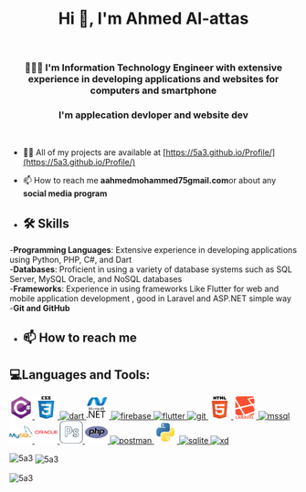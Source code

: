 <h1 align="center">Hi 👋, I'm Ahmed Al-attas</h1><br>
<h3 align="center">👋👨‍💻 I'm Information Technology Engineer with extensive experience in developing applications and websites for computers and smartphone</h3>
<h3 align="center">I'm applecation devloper and website dev</h3><br>


- 👨‍💻 All of my projects are available at [https://5a3.github.io/Profile/](https://5a3.github.io/Profile/)

- 📫 How to reach me **aahmedmohammed75gmail.com**or about any **social media program**
- ## 🛠️ Skills
-**Programming Languages**: Extensive experience in developing applications using Python, PHP, C#, and Dart<br> 
-**Databases**: Proficient in using a variety of database systems such as SQL Server, MySQL Oracle, and NoSQL databases<br> 
-**Frameworks**: Experience in using frameworks Like Flutter for web and mobile application development , good in Laravel and ASP.NET simple way<br> 
-**Git and GitHub**

- ## 📫 How to reach me
 <div class="home-sci">
                    <a href="https://www.instagram.com/AHMED_ALATTAS910/"style="--i:8" target="_blank"><i class='bx bxl-instagram' ></i></a>
                    <a href="https://www.snapchat.com/add/a3ats?share_id=RcrITGti-zw&locale=ar-EG"style="--i:8" target="_blank"><i class='bx bxl-snapchat' ></i></a>
                    <a href="https://api.whatsapp.com/send?phone=+967716226912"style="--i:9" target="_blank"><i class='bx bxl-whatsapp'></i></a>
                    <a href="https://github.com/5a3"style="--i:10" target="_blank"><i class='bx bxl-github'></i></a>
                    <a href="https://www.facebook.com/people/%D8%A3%D8%AD%D9%85%D8%AF-%D8%A7%D9%84%D8%B9%D8%B7%D8%A7%D8%B3/pfbid0k8TmdPYmUZrsdcN5crMQBcBuRWtgyJmn9eMQqTncFbC3ZjviVaaaSiNuAQkRpMpXl/?mibextid=ZbWKwL"style="--i:10" target="_blank"><i class='bx bxl-facebook'></i></a>
                </div>

<h2 align="left">💻Languages and Tools:</h2>
<!-- Badges from https://github.com/Ileriayo/markdown-badges -->
<p align="left"> <a href="https://www.w3schools.com/cs/" target="_blank" rel="noreferrer"> <img src="https://raw.githubusercontent.com/devicons/devicon/master/icons/csharp/csharp-original.svg" alt="csharp" width="40" height="40"/> </a> <a href="https://www.w3schools.com/css/" target="_blank" rel="noreferrer"> <img src="https://raw.githubusercontent.com/devicons/devicon/master/icons/css3/css3-original-wordmark.svg" alt="css3" width="40" height="40"/> </a> <a href="https://dart.dev" target="_blank" rel="noreferrer"> <img src="https://www.vectorlogo.zone/logos/dartlang/dartlang-icon.svg" alt="dart" width="40" height="40"/> </a> <a href="https://dotnet.microsoft.com/" target="_blank" rel="noreferrer"> <img src="https://raw.githubusercontent.com/devicons/devicon/master/icons/dot-net/dot-net-original-wordmark.svg" alt="dotnet" width="40" height="40"/> </a> <a href="https://firebase.google.com/" target="_blank" rel="noreferrer"> <img src="https://www.vectorlogo.zone/logos/firebase/firebase-icon.svg" alt="firebase" width="40" height="40"/> </a> <a href="https://flutter.dev" target="_blank" rel="noreferrer"> <img src="https://www.vectorlogo.zone/logos/flutterio/flutterio-icon.svg" alt="flutter" width="40" height="40"/> </a> <a href="https://git-scm.com/" target="_blank" rel="noreferrer"> <img src="https://www.vectorlogo.zone/logos/git-scm/git-scm-icon.svg" alt="git" width="40" height="40"/> </a> <a href="https://www.w3.org/html/" target="_blank" rel="noreferrer"> <img src="https://raw.githubusercontent.com/devicons/devicon/master/icons/html5/html5-original-wordmark.svg" alt="html5" width="40" height="40"/> </a> <a href="https://laravel.com/" target="_blank" rel="noreferrer"> <img src="https://raw.githubusercontent.com/devicons/devicon/master/icons/laravel/laravel-plain-wordmark.svg" alt="laravel" width="40" height="40"/> </a> <a href="https://www.microsoft.com/en-us/sql-server" target="_blank" rel="noreferrer"> <img src="https://www.svgrepo.com/show/303229/microsoft-sql-server-logo.svg" alt="mssql" width="40" height="40"/> </a> <a href="https://www.mysql.com/" target="_blank" rel="noreferrer"> <img src="https://raw.githubusercontent.com/devicons/devicon/master/icons/mysql/mysql-original-wordmark.svg" alt="mysql" width="40" height="40"/> </a> <a href="https://www.oracle.com/" target="_blank" rel="noreferrer"> <img src="https://raw.githubusercontent.com/devicons/devicon/master/icons/oracle/oracle-original.svg" alt="oracle" width="40" height="40"/> </a> <a href="https://www.photoshop.com/en" target="_blank" rel="noreferrer"> <img src="https://raw.githubusercontent.com/devicons/devicon/master/icons/photoshop/photoshop-line.svg" alt="photoshop" width="40" height="40"/> </a> <a href="https://www.php.net" target="_blank" rel="noreferrer"> <img src="https://raw.githubusercontent.com/devicons/devicon/master/icons/php/php-original.svg" alt="php" width="40" height="40"/> </a> <a href="https://postman.com" target="_blank" rel="noreferrer"> <img src="https://www.vectorlogo.zone/logos/getpostman/getpostman-icon.svg" alt="postman" width="40" height="40"/> </a> <a href="https://www.python.org" target="_blank" rel="noreferrer"> <img src="https://raw.githubusercontent.com/devicons/devicon/master/icons/python/python-original.svg" alt="python" width="40" height="40"/> </a> <a href="https://www.sqlite.org/" target="_blank" rel="noreferrer"> <img src="https://www.vectorlogo.zone/logos/sqlite/sqlite-icon.svg" alt="sqlite" width="40" height="40"/> </a> <a href="https://www.adobe.com/products/xd.html" target="_blank" rel="noreferrer"> <img src="https://cdn.worldvectorlogo.com/logos/adobe-xd.svg" alt="xd" width="40" height="40"/> </a> </p>

<p><img align="left" src="https://github-readme-stats.vercel.app/api/top-langs?username=5a3&show_icons=true&locale=en&layout=compact" alt="5a3" /></p>

<p>&nbsp;<img align="center" src="https://github-readme-stats.vercel.app/api?username=5a3&show_icons=true&locale=en" alt="5a3" /></p>

<p><img align="center" src="https://github-readme-streak-stats.herokuapp.com/?user=5a3&" alt="5a3" /></p>
